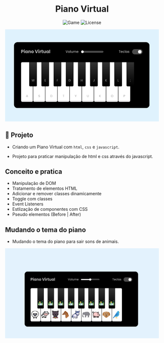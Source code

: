 <h1 align="center">Piano Virtual</h1>

<p align="center">
  <img alt="Game" src="https://img.shields.io/static/v1?label=Music&message=Piano&color=8257E5&labelColor=000000"  />
  <img alt="License" src="https://img.shields.io/static/v1?label=license&message=MIT&color=49AA26&labelColor=000000">
</p>


<p align="center">
  <img alt="Music" src="./src/images/piano-virtual.png">
</p>

## 🎹 Projeto

- Criando um Piano Virtual com `html`, `css` e `javascript`.

- Projeto para praticar manipulação de html e css através do javascript.

## Conceito e pratica 

- Manipulação de DOM
- Tratamento de elementos HTML
- Adicionar e remover classes dinamicamente
- Toggle com classes
- Event Listeners
- Estlização de componentes com CSS
- Pseudo elementos (Before | After)

## Mudando o tema do piano

- Mudando o tema do piano para sair sons de animais.

<p align="center">
  <img alt="Music" src="./src/images/piano-virtual-animal.png">
</p>
